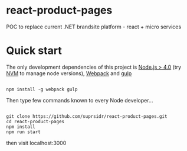 # react-product-pages
POC to replace current .NET brandsite platform - react + micro services

# Quick start
The only development dependencies of this project is
[Node.js > 4.0](https://nodejs.org) (try [NVM](https://github.com/creationix/nvm) to manage node versions),
[Webpack](https://github.com/webpack/webpack) and [gulp](https://github.com/gulpjs/gulp)

```

npm install -g webpack gulp
```

Then type few commands known to every Node developer...
```

git clone https://github.com/suprsidr/react-product-pages.git
cd react-product-pages
npm install
npm run start
```

then visit localhost:3000

